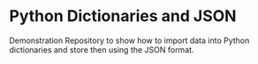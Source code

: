 # Python Dictionaries and JSON
Demonstration Repository to show how to import data into Python dictionaries and store then using the JSON format.
